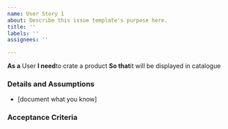 ```yaml
---
name: User Story 1
about: Describe this issue template's purpose here.
title: ''
labels: ''
assignees: ''

---
```


**As a** User
 **I need**to crate a product
 **So that**it will be displayed in catalogue
   
 ### Details and Assumptions
 * [document what you know]
   
 ### Acceptance Criteria
